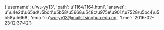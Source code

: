 {'username': u'wu-yy13', 'path': u'1164/1164.html', 'answer': u'\u4e2d\u65ad\u5bc4\u5b58\u5668\u548c\u975e\u901a\u7528\u5bc4\u5b58\u5668', 'email': u'wu-yy13@mails.tsinghua.edu.cn', 'time': '2016-02-23:12:37:42'}